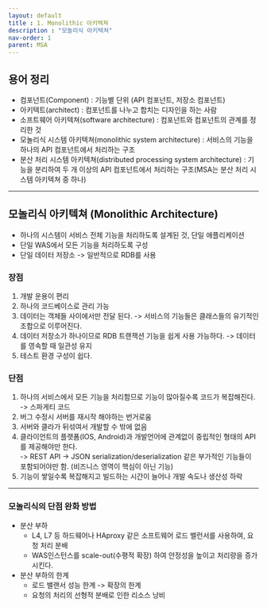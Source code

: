 ```yaml
---
layout: default
title : 1. Monolithic 아키텍쳐
description : "모놀리식 아키텍쳐"
nav-order: 1
parent: MSA
---
```


## 용어 정리
* 컴포넌트(Component) : 기능별 단위 (API 컴포넌트, 저장소 컴포넌트)
* 아키텍트(architect) : 컴포넌트를 나누고 합치는 디자인을 하는 사람
* 소프트웨어 아키텍쳐(software architecture) : 컴포넌트와 컴포넌트의 관계를 정리한 것
* 모놀리식 시스템 아키텍쳐(monolithic system architecture) : 서비스의 기능을 하나의 API 컴포넌트에서 처리하는 구조
* 분산 처리 시스템 아키텍쳐(distributed processing system architecture) : 기능을 분리하여 두 개 이상의 API 컴포넌트에서 처리하는 구조(MSA는 분산 처리 시스템 아키텍쳐 중 하나)


---

## 모놀리식 아키텍쳐 (Monolithic Architecture)
* 하나의 시스템이 서비스 전체 기능을 처리하도록 설계된 것, 단일 애플리케이션
* 단일 WAS에서 모든 기능을 처리하도록 구성
* 단일 데이터 저장소 -> 일반적으로 RDB를 사용

### 장점
1. 개발 운용이 편리
2. 하나의 코드베이스로 관리 가능
3. 데이터는 객체들 사이에서만 전달 된다. -> 서비스의 기능들은 클래스들의 유기적인 조합으로 이루어진다.
4. 데이터 저장소가 하나이므로 RDB 트랜잭션 기능을 쉽게 사용 가능하다. -> 데이터를 영속할 때 일관성 유지
5. 테스트 환경 구성이 쉽다.

### 단점
1. 하나의 서비스에서 모든 기능을 처리함므로 기능이 많아질수록 코드가 복잡해진다. -> 스파게티 코드
2. 버그 수정시 서버를 재시작 해야하는 번거로움
3. 서버와 클라가 뒤섞여서 개발할 수 밖에 없음
4. 클라이언트의 플랫폼(IOS, Android)과 개발언어에 관계없이 중립적인 형태의 API를 제공해야만 한다. <br/>-> REST API -> JSON serialization/deserialization 같은 부가적인 기능들이 포함되어야만 함. (비즈니스 영역이 핵심이 아닌 기능)
5. 기능이 쌓일수록 복잡해지고 빌드하는 시간이 늘어나 개발 속도나 생산성 하락


---


### 모놀리식의 단점 완화 방법
* 분산 부하 
  * L4, L7 등 하드웨어나 HAproxy 같은 소프트웨어 로드 밸런서를 사용하여, 요청 처리 분배
  * WAS인스턴스를 scale-out(수평적 확장) 하여 안정성을 높이고 처리량을 증가시킨다.
* 분산 부하의 한계
  * 로드 밸랜서 성능 한계 -> 확장의 한계
  * 요청의 처리의 선형적 분배로 인한 리소스 낭비